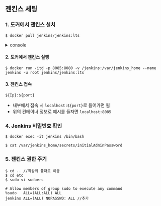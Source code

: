## 젠킨스 세팅

### 1. 도커에서 젠킨스 설치

```shell
$ docker pull jenkins/jenkins:lts
```

<details>
<summary>console</summary>

```shell
lts: Pulling from jenkins/jenkins
114ba63dd73a: Pull complete 
67df9da03ba5: Pull complete 
768bbc28af1b: Pull complete 
c9848ef3503d: Pull complete 
744ab7514e5e: Pull complete 
b94a49221990: Pull complete 
131a972b7f42: Pull complete 
b9746bcd8970: Pull complete 
a39bc14d8488: Pull complete 
aa2aea773eda: Pull complete 
869ecf8171e3: Pull complete 
3e121cb2ce0b: Pull complete 
b2edffe864c9: Pull complete 
4a111bd1d49e: Pull complete 
Digest: sha256:cc62444630fb4b7c4694ac6b11b68dc64864a67fd98121194f913027733c9dce
Status: Downloaded newer image for jenkins/jenkins:lts
docker.io/jenkins/jenkins:lts

```

</details>

#### 2. 도커에서 젠킨스 실행

```shell
$ docker run -itd -p 8085:8080 -v /jenkins:/var/jenkins_home --name jenkins -u root jenkins/jenkins:lts
```

#### 3. 젠킨스 접속

```shell
${Ip}:${port}
```
- 내부에서 접속 시 ```localhost:${port}```로 들어가면 됨
- 위의 컨테이너 정보로 예시를 들자면 ```localhost:8085```

### 4. Jenkins 비밀번호 확인

```shell
$ docker exec -it jenkins /bin/bash
```
```shell
$ cat /var/jenkins_home/secrets/initialAdminPassword
```

### 5. 젠킨스 권한 주기
```shell
$ cd .. //최상위 폴더로 이동
$ cd etc
$ sudo vi sudoers
```
```shell
# Allow members of group sudo to execute any command
%sudo   ALL=(ALL:ALL) ALL
jenkins ALL=(ALL) NOPASSWD: ALL //추가

```
